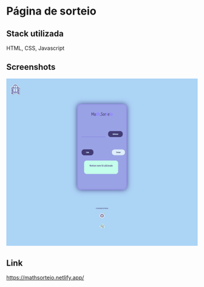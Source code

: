 
# Página de sorteio



## Stack utilizada

HTML, CSS, Javascript




## Screenshots

![home portfolio](https://github.com/MoisesssDev/pagina-sorteio/blob/main/assets/image/FireShot%20Capture%20019%20-%20Math.Sorteio%20-%20127.0.0.1.png?raw=true)

##

## Link

https://mathsorteio.netlify.app/


